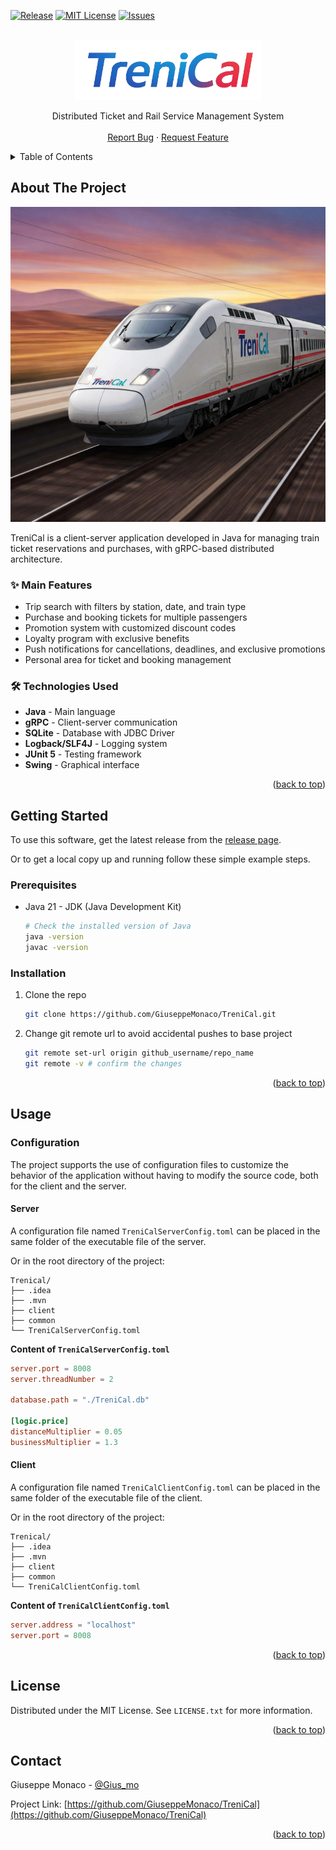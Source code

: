 <!-- README template taken by the Best-README-Template project at https://github.com/othneildrew/Best-README-Template -->

<!-- Improved compatibility of back to top link: See: https://github.com/othneildrew/Best-README-Template/pull/73 -->
<a id="readme-top"></a>
<!--
*** Thanks for checking out the Best-README-Template. If you have a suggestion
*** that would make this better, please fork the repo and create a pull request
*** or simply open an issue with the tag "enhancement".
*** Don't forget to give the project a star!
*** Thanks again! Now go create something AMAZING! :D
-->



<!-- PROJECT SHIELDS -->
<!--
*** I'm using markdown "reference style" links for readability.
*** Reference links are enclosed in brackets [ ] instead of parentheses ( ).
*** See the bottom of this document for the declaration of the reference variables
*** for contributors-url, forks-url, etc. This is an optional, concise syntax you may use.
*** https://www.markdownguide.org/basic-syntax/#reference-style-links
-->

<!-- [![Contributors][contributors-shield]][contributors-url] -->
<!-- [![Forks][forks-shield]][forks-url] -->
<!-- [![Stargazers][stars-shield]][stars-url] -->
[![Release][release-shield]][release-url]
[![MIT License][license-shield]][license-url]
[![Issues][issues-shield]][issues-url]
<!-- [![LinkedIn][linkedin-shield]][linkedin-url] -->

<!-- PROJECT LOGO -->
<br />
<div align="center">
  <a href="https://github.com/GiuseppeMonaco/TreniCal">
    <img src="images/logo.png" alt="Logo" width="300">
  </a>

<!-- <h3 align="center">TreniCal</h3> -->

  <p align="center">
    Distributed Ticket and Rail Service Management System
    <br />
    <!-- <a href="https://github.com/GiuseppeMonaco/TreniCal"><strong>Explore the docs »</strong></a>
    <br /> -->
    <br />
    <!-- <a href="https://github.com/GiuseppeMonaco/TreniCal">View Demo</a> -->
    <!-- &middot; -->
    <a href="https://github.com/GiuseppeMonaco/TreniCal/issues/new?labels=bug&template=bug-report---.md">Report Bug</a>
    &middot;
    <a href="https://github.com/GiuseppeMonaco/TreniCal/issues/new?labels=enhancement&template=feature-request---.md">Request Feature</a>
  </p>
</div>



<!-- TABLE OF CONTENTS -->
<details>
  <summary>Table of Contents</summary>
  <ol>
    <li>
      <a href="#about-the-project">About The Project</a>
      <!-- <ul>
        <li><a href="#built-with">Built With</a></li>
      </ul> -->
    </li>
    <li>
      <a href="#getting-started">Getting Started</a>
      <ul>
        <li><a href="#prerequisites">Prerequisites</a></li>
        <li><a href="#installation">Installation</a></li>
      </ul>
    </li>
    <li><a href="#usage">Usage</a></li>
    <!-- <li><a href="#roadmap">Roadmap</a></li> -->
    <!-- <li><a href="#contributing">Contributing</a></li> -->
    <li><a href="#license">License</a></li>
    <li><a href="#contact">Contact</a></li>
    <!-- <li><a href="#acknowledgments">Acknowledgments</a></li> -->
  </ol>
</details>

<!-- ABOUT THE PROJECT -->
## About The Project

[![Product Name Screen Shot][product-screenshot]](https://github.com/GiuseppeMonaco/TreniCal)

TreniCal is a client-server application developed in Java for managing train ticket reservations and purchases, with gRPC-based distributed architecture.

### ✨ Main Features
- Trip search with filters by station, date, and train type
- Purchase and booking tickets for multiple passengers
- Promotion system with customized discount codes
- Loyalty program with exclusive benefits
- Push notifications for cancellations, deadlines, and exclusive promotions
- Personal area for ticket and booking management

### 🛠️ Technologies Used
- **Java** - Main language
- **gRPC** - Client-server communication
- **SQLite** - Database with JDBC Driver
- **Logback/SLF4J** - Logging system
- **JUnit 5** - Testing framework
- **Swing** - Graphical interface

<p align="right">(<a href="#readme-top">back to top</a>)</p>


<!--
### Built With

* [![Next][Next.js]][Next-url]
* [![React][React.js]][React-url]
* [![Vue][Vue.js]][Vue-url]
* [![Angular][Angular.io]][Angular-url]
* [![Svelte][Svelte.dev]][Svelte-url]
* [![Laravel][Laravel.com]][Laravel-url]
* [![Bootstrap][Bootstrap.com]][Bootstrap-url]
* [![JQuery][JQuery.com]][JQuery-url]

<p align="right">(<a href="#readme-top">back to top</a>)</p>
-->


<!-- GETTING STARTED -->
## Getting Started

To use this software, get the latest release from the [release page][release-url].

Or to get a local copy up and running follow these simple example steps.

### Prerequisites

- Java 21 - JDK (Java Development Kit) 
  ```sh
  # Check the installed version of Java
  java -version
  javac -version
  ```

### Installation

1. Clone the repo
   ```sh
   git clone https://github.com/GiuseppeMonaco/TreniCal.git
   ```
2. Change git remote url to avoid accidental pushes to base project
   ```sh
   git remote set-url origin github_username/repo_name
   git remote -v # confirm the changes
   ```

<p align="right">(<a href="#readme-top">back to top</a>)</p>



<!-- USAGE EXAMPLES -->
## Usage

### Configuration

The project supports the use of configuration files to customize the behavior of the application without having to modify the source code, both for the client and the server.

#### Server

A configuration file named `TreniCalServerConfig.toml` can be placed in the same folder of the executable file of the server.

Or in the root directory of the project:

```
Trenical/
├── .idea
├── .mvn
├── client
├── common
└── TreniCalServerConfig.toml
```

**Content of `TreniCalServerConfig.toml`**

```toml
server.port = 8008
server.threadNumber = 2

database.path = "./TreniCal.db"

[logic.price]
distanceMultiplier = 0.05
businessMultiplier = 1.3
```

#### Client

A configuration file named `TreniCalClientConfig.toml` can be placed in the same folder of the executable file of the client.

Or in the root directory of the project:

```
Trenical/
├── .idea
├── .mvn
├── client
├── common
└── TreniCalClientConfig.toml
```

**Content of `TreniCalClientConfig.toml`**

```toml
server.address = "localhost"
server.port = 8008
```

<p align="right">(<a href="#readme-top">back to top</a>)</p>


<!-- ROADMAP -->
<!--
## Roadmap

- [ ] Feature 1
- [ ] Feature 2
- [ ] Feature 3
    - [ ] Nested Feature

See the [open issues](https://github.com/GiuseppeMonaco/TreniCal/issues) for a full list of proposed features (and known issues).

<p align="right">(<a href="#readme-top">back to top</a>)</p>
-->

<!-- CONTRIBUTING -->
<!--
## Contributing

Contributions are what make the open source community such an amazing place to learn, inspire, and create. Any contributions you make are **greatly appreciated**.

If you have a suggestion that would make this better, please fork the repo and create a pull request. You can also simply open an issue with the tag "enhancement".
Don't forget to give the project a star! Thanks again!

1. Fork the Project
2. Create your Feature Branch (`git checkout -b feature/AmazingFeature`)
3. Commit your Changes (`git commit -m 'Add some AmazingFeature'`)
4. Push to the Branch (`git push origin feature/AmazingFeature`)
5. Open a Pull Request

<p align="right">(<a href="#readme-top">back to top</a>)</p>


### Top contributors:

<a href="https://github.com/GiuseppeMonaco/TreniCal/graphs/contributors">
  <img src="https://contrib.rocks/image?repo=GiuseppeMonaco/TreniCal" alt="contrib.rocks image" />
</a>
-->


<!-- LICENSE -->
## License

Distributed under the MIT License. See `LICENSE.txt` for more information.

<p align="right">(<a href="#readme-top">back to top</a>)</p>



<!-- CONTACT -->
## Contact

Giuseppe Monaco - [@Gius_mo](https://x.com/Gius_mo)

Project Link: [https://github.com/GiuseppeMonaco/TreniCal](https://github.com/GiuseppeMonaco/TreniCal)

<p align="right">(<a href="#readme-top">back to top</a>)</p>



<!-- ACKNOWLEDGMENTS -->
<!--
## Acknowledgments

* []()
* []()
* []()

<p align="right">(<a href="#readme-top">back to top</a>)</p>
-->



<!-- MARKDOWN LINKS & IMAGES -->
<!-- https://www.markdownguide.org/basic-syntax/#reference-style-links -->
[contributors-shield]: https://img.shields.io/github/contributors/GiuseppeMonaco/TreniCal.svg?style=for-the-badge
[contributors-url]: https://github.com/GiuseppeMonaco/TreniCal/graphs/contributors
[forks-shield]: https://img.shields.io/github/forks/GiuseppeMonaco/TreniCal.svg?style=for-the-badge
[forks-url]: https://github.com/GiuseppeMonaco/TreniCal/network/members
[stars-shield]: https://img.shields.io/github/stars/GiuseppeMonaco/TreniCal.svg?style=for-the-badge
[stars-url]: https://github.com/GiuseppeMonaco/TreniCal/stargazers
[issues-shield]: https://img.shields.io/github/issues/GiuseppeMonaco/TreniCal?style=for-the-badge
[issues-url]: https://github.com/GiuseppeMonaco/TreniCal/issues
[license-shield]: https://img.shields.io/github/license/GiuseppeMonaco/TreniCal?style=for-the-badge
[license-url]: https://github.com/GiuseppeMonaco/TreniCal/blob/main/LICENSE.txt
[release-shield]: https://img.shields.io/github/release/GiuseppeMonaco/TreniCal?style=for-the-badge
[release-url]: https://github.com/GiuseppeMonaco/TreniCal/releases
[linkedin-shield]: https://img.shields.io/badge/-LinkedIn-black.svg?style=for-the-badge&logo=linkedin&colorB=555
[linkedin-url]: https://linkedin.com/in/linkedin_username
[product-screenshot]: images/train.jpg
[Next.js]: https://img.shields.io/badge/next.js-000000?style=for-the-badge&logo=nextdotjs&logoColor=white
[Next-url]: https://nextjs.org/
[React.js]: https://img.shields.io/badge/React-20232A?style=for-the-badge&logo=react&logoColor=61DAFB
[React-url]: https://reactjs.org/
[Vue.js]: https://img.shields.io/badge/Vue.js-35495E?style=for-the-badge&logo=vuedotjs&logoColor=4FC08D
[Vue-url]: https://vuejs.org/
[Angular.io]: https://img.shields.io/badge/Angular-DD0031?style=for-the-badge&logo=angular&logoColor=white
[Angular-url]: https://angular.io/
[Svelte.dev]: https://img.shields.io/badge/Svelte-4A4A55?style=for-the-badge&logo=svelte&logoColor=FF3E00
[Svelte-url]: https://svelte.dev/
[Laravel.com]: https://img.shields.io/badge/Laravel-FF2D20?style=for-the-badge&logo=laravel&logoColor=white
[Laravel-url]: https://laravel.com
[Bootstrap.com]: https://img.shields.io/badge/Bootstrap-563D7C?style=for-the-badge&logo=bootstrap&logoColor=white
[Bootstrap-url]: https://getbootstrap.com
[JQuery.com]: https://img.shields.io/badge/jQuery-0769AD?style=for-the-badge&logo=jquery&logoColor=white
[JQuery-url]: https://jquery.com 
